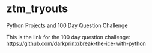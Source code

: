 # ztm_tryouts
Python Projects and 100 Day Question Challenge

This is the link for the 100 day question challenge: https://github.com/darkprinx/break-the-ice-with-python
